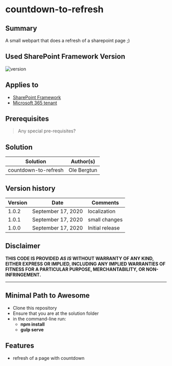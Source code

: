 # countdown-to-refresh

## Summary

A small webpart that does a refresh of a sharepoint page ;)

## Used SharePoint Framework Version

![version](https://img.shields.io/badge/version-1.11-green.svg)

## Applies to

- [SharePoint Framework](https://aka.ms/spfx)
- [Microsoft 365 tenant](https://docs.microsoft.com/en-us/sharepoint/dev/spfx/set-up-your-developer-tenant)

## Prerequisites

> Any special pre-requisites?

## Solution

Solution|Author(s)
--------|---------
countdown-to-refresh | Ole Bergtun

## Version history

Version|Date|Comments
-------|----|--------
1.0.2|September 17, 2020|localization
1.0.1|September 17, 2020|small changes
1.0.0|September 17, 2020|Initial release

## Disclaimer

**THIS CODE IS PROVIDED *AS IS* WITHOUT WARRANTY OF ANY KIND, EITHER EXPRESS OR IMPLIED, INCLUDING ANY IMPLIED WARRANTIES OF FITNESS FOR A PARTICULAR PURPOSE, MERCHANTABILITY, OR NON-INFRINGEMENT.**

---

## Minimal Path to Awesome

- Clone this repository
- Ensure that you are at the solution folder
- in the command-line run:
  - **npm install**
  - **gulp serve**

## Features

- refresh of a page with countdown

